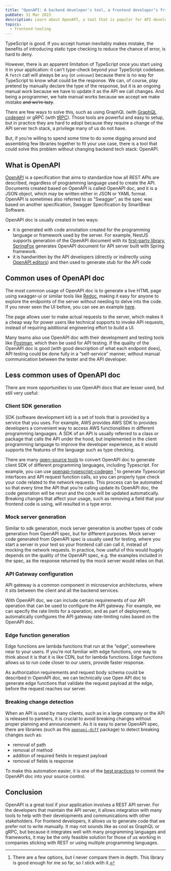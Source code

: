 ```yaml
---
title: "OpenAPI: A backend developer's tool, a frontend developer’s friend"
pubDate: 31 Mar 2023
description: Learn about OpenAPI, a tool that is popular for API development, and can be used to help with frontend development.
topics:
  - frontend-tooling
---
```


TypeScript is good. If you accept human inevitably makes mistake, the benefits of introducing static type checking to reduce the chance of error, is hard to deny.

However, there is an apparent limitation of TypeScript once you start using it in your application: it can't type-check beyond your TypeScript codebase. A `fetch` call will always be `any` (or `unknown`) because there is no way for TypeScript to know what could be the response. We can, of course, play pretend by manually declare the type of the response, but it is an ongoing manual work because we have to update it as the API we call changes. And being a programmer, we hate manual works because we accept we make mistake ~~and we’re lazy~~.

There are few ways to solve this, such as using GraphQL (with [GraphQL codegen](https://the-guild.dev/graphql/codegen)) or gRPC (with [tRPC](https://trpc.io/)). Those tools are powerful and easy to setup, but in practice they are hard to adopt because they require a change of the API server tech stack, a privilege many of us do not have.

But, if you’re willing to spend some time to do some digging around and assembling few libraries together to fit your use case, there is a tool that could solve this problem without changing backend tech stack: OpenAPI.

## What is OpenAPI

[OpenAPI](https://www.openapis.org/) is a specification that aims to standardize how all REST APIs are described, regardless of programming language used to create the API. Documents created based on OpenAPI is called OpenAPI doc, and it is a JSON object, which may be written either in JSON or YAML format. OpenAPI is sometimes also referred to as “Swagger”, as the spec was based on another specification, Swagger Specification by SmartBear Software.

OpenAPI doc is usually created in two ways:

- it is generated with code annotation created for the programming language or framework used by the server. For example, NestJS supports generation of the OpenAPI document with its [first-party library](https://docs.nestjs.com/openapi/introduction), [SpringFox](https://github.com/springfox/springfox) generates OpenAPI document for API server built with Spring framework.
- it is handwritten by the API developers (directly or indirectly using [OpenAPI editors](https://tools.openapis.org/categories/gui-editors)) and then used to generate stub for the API code

## Common uses of OpenAPI doc

The most common usage of OpenAPI doc is to generate a live HTML page using swagger-ui or similar tools like [Redoc], making it easy for anyone to explore the endpoints of the server without needing to delve into the code. If you never seen the UI before, you can see an example [here](https://ecomm-service.fly.dev/docs).

The page allows user to make actual requests to the server, which makes it a cheap way for power users like technical supports to invoke API requests, instead of requiring additional engineering effort to build a UI.

Many teams also use OpenAPI doc with their development and testing tools like [Postman], which then be used for API testing. If the quality of the OpenAPI doc is good (with good description of what each endpoint does), API testing could be done fully in a “self-service” manner, without manual communication between the tester and the API developer.

## Less common uses of OpenAPI doc

There are more opportunities to use OpenAPI docs that are lesser used, but still very useful:

### Client SDK generation

SDK (software development kit) is a set of tools that is provided by a service that you uses. For example, AWS provides AWS SDK to provides developers a convenient way to access AWS functionalities in different programming languages. A SDK of an API is usually referred to a class or package that calls the API under the hood, but implemented in the client programming language to improve the developer experience, as it would supports the features of the language such as type checking.

There are many [open-source tools](https://openapi.tools/#sdk) to convert OpenAPI doc to generate client SDK of different programming languages, including Typescript. For example, you can use [openapi-typescript-codegen] [^1] to generate Typescript interfaces and API request function calls, so you can properly type check your code related to the network requests. This process can be automated so that every time the API that you’re calling update its OpenAPI doc, the code generation will be rerun and the code will be updated automatically. Breaking changes that affect your usage, such as removing a field that your frontend code is using, will resulted in a type error.

### Mock server generation

Similar to sdk generation, mock server generation is another types of code generation from OpenAPI spec, but for different purposes. Mock server code generated from OpenAPI spec is usually used for testing, where you start a server in your test so your frontend call can call it, instead of mocking the network requests. In practice, how useful of this would hugely depends on the quality of the OpenAPI spec, e.g. the examples included in the spec, as the response returned by the mock server would relies on that.

### API Gateway configuration

API gateway is a common component in microservice architectures, where it sits between the client and all the backend services.

With OpenAPI doc, we can include certain requirements of our API operation that can be used to configure the API gateway. For example, we can specify the rate limits for a operation, and as part of deployment, automatically configures the API gateway rate-limiting rules based on the OpenAPI doc.

### Edge function generation

Edge functions are lambda functions that run at the “edge”, somewhere near to your users. If you’re not familiar with edge functions, one way to think about it is that it is like CDN, but for lambda functions. Edge functions allows us to run code closer to our users, provide faster response.

As authorization requirements and request body schema could be described in OpenAPI doc, we can technically use Open API doc to generate edge functions that validate the request payload at the edge, before the request reaches our server.

### Breaking change detection

When an API is used by many clients, such as in a large company or the API is released to partners, it is crucial to avoid breaking changes without proper planning and announcement. As it is easy to parse OpenAPI spec, there are libraries (such as this [`openapi-diff`](https://bitbucket.org/atlassian/openapi-diff/src/master/) package) to detect breaking changes such as:

- removal of path
- removal of method
- addition of required fields in request payload
- removal of fields is response

To make this automation easier, it is one of the [best practices](https://oai.github.io/Documentation/best-practices.html#add-openapi-documents-to-source-control) to commit the OpenAPI doc into your source control.

## Conclusion

OpenAPI is a great tool if your application involves a REST API server. For the developers that maintain the API server, it allows integration with many tools to help with their developments and communications with other stakeholders. For frontend developers, it allows us to generate code that we prefer not to write manually. It may not sounds like as cool as GraphQL or gRPC, but because it integrates well with many programming languages and frameworks, it may be the only feasible solution for those of us working in companies sticking with REST or using multiple programming languages.

[redoc]: https://redocly.com/redoc/
[postman]: https://www.postman.com/
[openapi-typescript-codegen]: https://github.com/ferdikoomen/openapi-typescript-codegen

[^1]: There are a few options, but I never compare them in depth. This library is good enough for me so far, so I stick with it.
